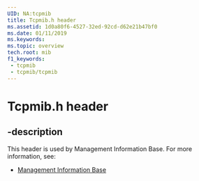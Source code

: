 ```yaml
---
UID: NA:tcpmib
title: Tcpmib.h header
ms.assetid: 1d0a80f6-4527-32ed-92cd-d62e21b47bf0
ms.date: 01/11/2019
ms.keywords: 
ms.topic: overview
tech.root: mib
f1_keywords:
 - tcpmib
 - tcpmib/tcpmib
---
```


# Tcpmib.h header


## -description

This header is used by Management Information Base. For more information, see:

- [Management Information Base](../_mib/index.md)

